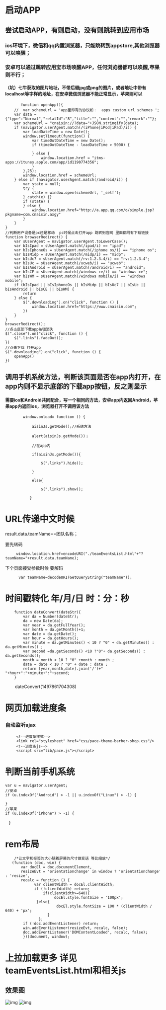 # 启动APP
## 尝试启动APP，有则启动，没有则跳转到应用市场
### ios环境下，微信和qq内置浏览器，只能跳转到appstore,其他浏览器可以唤醒；
### 安卓可以通过跳转应用宝市场唤醒APP，任何浏览器都可以唤醒,苹果则不行；
#### （坑）七牛获取的图片地址，不带后缀jpg或png的图片，或者地址中带有localhost等字样的地址，在安卓微信浏览器不能正常显示，苹果则可以

           function openApp(){
        //  var schemeUrl = 'app里即有的协议如：  apps custom url schemes ';
        var data = {"type":"Normal","relatId":"8","title":"","content":"","remark":""};
        var schemeUrl = "cnaisin://?data="+JSON.stringify(data);
        if (navigator.userAgent.match(/(iPhone|iPod|iPad)/i)) {
            var loadDateTime = new Date();
            window.setTimeout(function() {
                var timeOutDateTime = new Date();
                if (timeOutDateTime - loadDateTime > 5000) {

                } else {
                    window.location.href = "itms-apps://itunes.apple.com/app/id1190774356";
                }
            },25);
            window.location.href = schemeUrl;
        } else if (navigator.userAgent.match(/android/i)) {
            var state = null;
            try {
                state = window.open(schemeUrl, '_self');
            } catch(e) {}
            if (state) {
            } else {
                window.location.href="http://a.app.qq.com/o/simple.jsp?pkgname=com.cnaisin.axgy"
            }
        }
    }
    //判断用户设备是pc还是移动  pc时候点击打开app 跳转到官网 里面都附有下载链接
    function browserRedirect() {
        var sUserAgent = navigator.userAgent.toLowerCase();
        var bIsIpad = sUserAgent.match(/ipad/i) == "ipad";
        var bIsIphoneOs = sUserAgent.match(/iphone os/i) == "iphone os";
        var bIsMidp = sUserAgent.match(/midp/i) == "midp";
        var bIsUc7 = sUserAgent.match(/rv:1.2.3.4/i) == "rv:1.2.3.4";
        var bIsUc = sUserAgent.match(/ucweb/i) == "ucweb";
        var bIsAndroid = sUserAgent.match(/android/i) == "android";
        var bIsCE = sUserAgent.match(/windows ce/i) == "windows ce";
        var bIsWM = sUserAgent.match(/windows mobile/i) == "windows mobile";
        if (bIsIpad || bIsIphoneOs || bIsMidp || bIsUc7 || bIsUc || bIsAndroid || bIsCE || bIsWM) {
            return
        } else {
            $(".downloading").on("click", function () {
                window.location.href="https://www.cnaisin.com";
            })
        }
    }
    browserRedirect();
    //点击底部下载app按钮消失
    $(".close").on("click", function () {
        $(".links").fadeOut();
    })
    //点击下载 打开app
    $(".downloading").on("click", function () {
        openApp()
    })
        
## 调用手机系统方法，判断该页面是否在app内打开，在app内则不显示底部的下载app按钮，反之则显示
#### 需要ios和Android共同配合，写一个相同的方法，安卓app内返回Android，苹果app内返回ios，浏览器打开不调用该方法

            window.onload= function () {
            
                aisinJs.getMode();//系统方法
                
                alert(aisinJs.getMode())；
                
                //在app内
                
                if(aisinJs.getMode()){
                
                    $(".links").hide();
                    
                }
                
                else{
                
                    $(".links").show();
                    
               }

      
# URL传递中文时候
   result.data.teamName==团队名称；
   
   要先转码
   
         window.location.href=encodeURI("./teamEventsList.html"+"?teamName="+result.data.teamName);
          
   下个页面接受参数时候 要解码
          
          var teamName=decodeURI(GetQueryString("teamName"));
      
# 时间戳转化  年/月/日 时：分：秒
        function dateConvert(dateStr){
            var da = Number(dateStr);
            da = new Date(da);
            var year = da.getFullYear();
            var month = da.getMonth()+1;
            var date = da.getDate();
            var hour = da.getHours();
            var minute = da.getMinutes() < 10 ? "0" + da.getMinutes() : da.getMinutes() ;
            var second =da.getSeconds() <10 ?"0"+ da.getSeconds() : da.getSeconds();
            month = month < 10 ? "0" +month : month ;
            date = date < 10 ? "0" + date : date ;
            return [year,month,date].join('/')+" "+hour+":"+minute+":"+second;
        }
         dateConvert(1497861704308)
         
# 网页加载进度条
### 自动监听ajax
         <!--进度条样式-->
         <link rel="stylesheet" href="css/pace-theme-barber-shop.css"/>
         <!--进度条js-->
         <script src="lib/pace.js"></script>

# 判断当前手机系统
    var u = navigator.userAgent;
    //安卓
    if (u.indexOf("Android") > -1 || u.indexOf("Linux") > -1) {
       
    }
    //苹果
    if (u.indexOf("iPhone") > -1) {
       
    }
# rem布局
        /*让文字和标签的大小随着屏幕的尺寸做变话 等比缩放*/
       (function (doc, win) {
           var docEl = doc.documentElement,
           resizeEvt = 'orientationchange' in window ? 'orientationchange' : 'resize',
           recalc = function () {
                 var clientWidth = docEl.clientWidth;
                 if (!clientWidth) return;
                     if(clientWidth>=640){
                          docEl.style.fontSize = '100px';
                  }else{
                           docEl.style.fontSize = 100 * (clientWidth / 640) + 'px';
                       }
                   };
            if (!doc.addEventListener) return;
            win.addEventListener(resizeEvt, recalc, false);
            doc.addEventListener('DOMContentLoaded', recalc, false);
            })(document, window);
# 上拉加载更多 详见 teamEventsList.html和相关js
## 效果图
 ![img](images/团队详情.png)
 ![img](images/查询活动.png)
